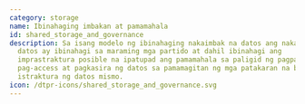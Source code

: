 ```yaml
---
category: storage
name: Ibinahaging imbakan at pamamahala
id: shared_storage_and_governance
description: Sa isang modelo ng ibinahaging nakaimbak na datos ang nakaimbak na
  datos ay ibinahagi sa maraming mga partido at dahil ibinahagi ang
  imprastraktura posible na ipatupad ang pamamahala sa paligid ng pagpapanatili,
  pag-access at pagkasira ng datos sa pamamagitan ng mga patakaran na binuo sa
  istraktura ng datos mismo. 
icon: /dtpr-icons/shared_storage_and_governance.svg
---
```

